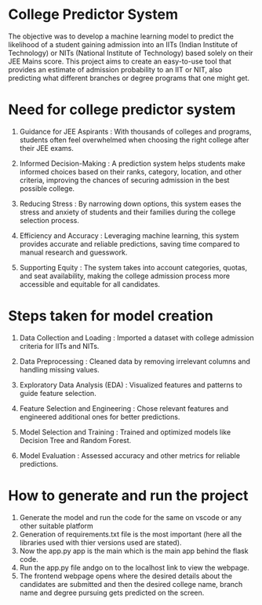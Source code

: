 # College Predictor System 
The objective was to develop a machine learning model to predict the likelihood of a student gaining admission into an IITs (Indian Institute of Technology) or NITs (National Institute of Technology) based solely on their JEE Mains score. This project aims to create an easy-to-use tool that provides an estimate of admission probability to an IIT or NIT, also predicting what different branches or degree programs that one might get. 

# Need for college predictor system
1. Guidance for JEE Aspirants : With thousands of colleges and programs, students often feel overwhelmed when choosing the right college after their JEE exams.
 
2. Informed Decision-Making : A prediction system helps students make informed choices based on their ranks, category, location, and other criteria, improving the chances of securing admission in the best possible college.

3. Reducing Stress : By narrowing down options, this system eases the stress and anxiety of students and their families during the college selection process.

4. Efficiency and Accuracy : Leveraging machine learning, this system provides accurate and reliable predictions, saving time compared to manual research and guesswork.

5. Supporting Equity : The system takes into account categories, quotas, and seat availability, making the college admission process more accessible and equitable for all candidates.

# Steps taken for model creation
1. Data Collection and Loading :
Imported a dataset with college admission criteria for IITs and NITs.

2. Data Preprocessing :	
Cleaned data by removing irrelevant columns and handling missing values.

3. Exploratory Data Analysis (EDA) :
Visualized features and patterns to guide feature selection.

4. Feature Selection and Engineering :
Chose relevant features and engineered additional ones for better predictions.

5. Model Selection and Training :
Trained and optimized models like Decision Tree and Random Forest.

6. Model Evaluation :
Assessed accuracy and other metrics for reliable predictions.

# How to generate and run the project 
1. Generate the model and run the code for the same on vscode or any other suitable platform
2. Generation of requirements.txt file is the most important (here all the libraries used with thier versions used are stated).
3. Now the app.py app is the main which is the main app behind the flask code.
4. Run the app.py file andgo on to the localhost link to view the webpage.
5. The frontend webpage opens where the desired details about the candidates are submitted and then the desired college name, branch name and degree pursuing gets predicted on the screen.

